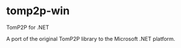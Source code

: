 tomp2p-win
==========

TomP2P for .NET

A port of the original TomP2P library to the Microsoft .NET platform.
